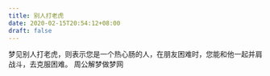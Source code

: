 ```yaml
---
title: 别人打老虎
date: 2020-02-15T20:54:12+08:00
draft: false
---
```


梦见别人打老虎，则表示您是一个热心肠的人，在朋友困难时，您能和他一起并肩战斗，去克服困难。
周公解梦做梦网